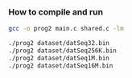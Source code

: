### How to compile and run

```bash
gcc -o prog2 main.c shared.c -lm

./prog2 dataset/datSeq32.bin
./prog2 dataset/datSeq256K.bin
./prog2 dataset/datSeq1M.bin
./prog2 dataset/datSeq16M.bin
```